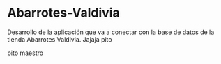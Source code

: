 # Abarrotes-Valdivia
Desarrollo de la aplicación que va a conectar con la base de datos de la tienda Abarrotes Valdivia.
Jajaja pito

pito maestro